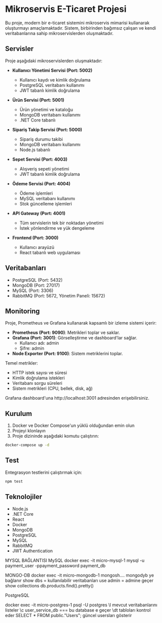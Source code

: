 # Mikroservis E-Ticaret Projesi

Bu proje, modern bir e-ticaret sistemini mikroservis mimarisi kullanarak oluşturmayı amaçlamaktadır. Sistem, birbirinden bağımsız çalışan ve kendi veritabanlarına sahip mikroservislerden oluşmaktadır.

## Servisler

Proje aşağıdaki mikroservislerden oluşmaktadır:

- **Kullanıcı Yönetimi Servisi (Port: 5002)**
  - Kullanıcı kaydı ve kimlik doğrulama
  - PostgreSQL veritabanı kullanımı
  - JWT tabanlı kimlik doğrulama

- **Ürün Servisi (Port: 5001)**
  - Ürün yönetimi ve kataloğu
  - MongoDB veritabanı kullanımı
  - .NET Core tabanlı

- **Sipariş Takip Servisi (Port: 5000)**
  - Sipariş durumu takibi
  - MongoDB veritabanı kullanımı
  - Node.js tabanlı

- **Sepet Servisi (Port: 4003)**
  - Alışveriş sepeti yönetimi
  - JWT tabanlı kimlik doğrulama

- **Ödeme Servisi (Port: 4004)**
  - Ödeme işlemleri
  - MySQL veritabanı kullanımı
  - Stok güncelleme işlemleri

- **API Gateway (Port: 4001)**
  - Tüm servislerin tek bir noktadan yönetimi
  - İstek yönlendirme ve yük dengeleme

- **Frontend (Port: 3000)**
  - Kullanıcı arayüzü
  - React tabanlı web uygulaması

## Veritabanları

- PostgreSQL (Port: 5432)
- MongoDB (Port: 27017)
- MySQL (Port: 3306)
- RabbitMQ (Port: 5672, Yönetim Paneli: 15672)

## Monitoring

Proje, Prometheus ve Grafana kullanarak kapsamlı bir izleme sistemi içerir:

- **Prometheus (Port: 9090)**: Metrikleri toplar ve saklar.
- **Grafana (Port: 3001)**: Görselleştirme ve dashboard'lar sağlar.
  - Kullanıcı adı: admin
  - Şifre: admin
- **Node Exporter (Port: 9100)**: Sistem metriklerini toplar.

Temel metrikler:
- HTTP istek sayısı ve süresi
- Kimlik doğrulama istekleri
- Veritabanı sorgu süreleri
- Sistem metrikleri (CPU, bellek, disk, ağ)

Grafana dashboard'una http://localhost:3001 adresinden erişebilirsiniz.

## Kurulum

1. Docker ve Docker Compose'un yüklü olduğundan emin olun
2. Projeyi klonlayın
3. Proje dizininde aşağıdaki komutu çalıştırın:

```bash
docker-compose up -d
```

## Test

Entegrasyon testlerini çalıştırmak için:

```bash
npm test
```

## Teknolojiler

- Node.js
- .NET Core
- React
- Docker
- MongoDB
- PostgreSQL
- MySQL
- RabbitMQ
- JWT Authentication


MYSQL BAĞLANTISI
MySQL docker exec -it micro-mysql-1 mysql -u payment_user -ppayment_password payment_db

MONGO-DB
docker exec -it micro-mongodb-1 mongosh.... mongodyb ye bağlanır
show dbs = kullanılabilir veritabanları 
use admin = admine geçer
show collections
db.products.find().pretty()


PostgreSQL


docker exec -it micro-postgres-1 psql -U postgres
\l mevcut veritabanlarını listeler
\c user_service_db === bu database e geçer
\dt tabloları kontrol eder
SELECT * FROM public."Users"; güncel usersları gösterir
